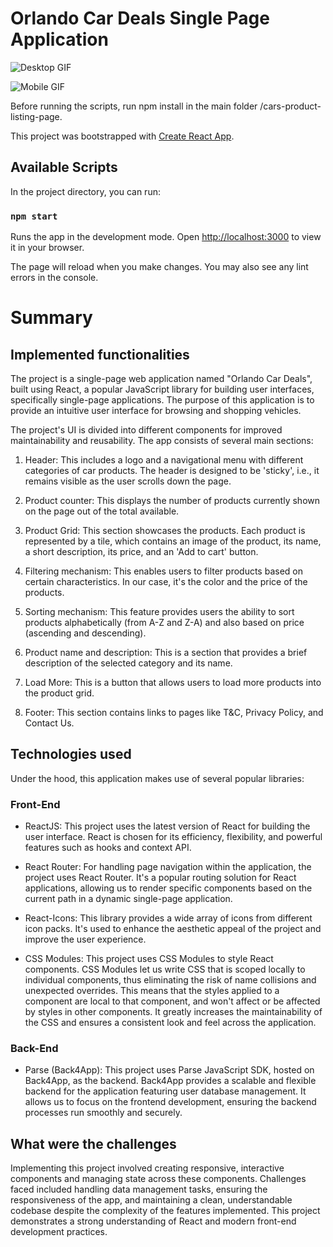 # Orlando Car Deals Single Page Application

![Desktop GIF](car-deals-desktop.gif)

![Mobile GIF](car-deals-mobile.gif)

Before running the scripts, run npm install in the main folder /cars-product-listing-page.

This project was bootstrapped with [Create React App](https://github.com/facebook/create-react-app).

## Available Scripts

In the project directory, you can run:

### `npm start`

Runs the app in the development mode. Open [http://localhost:3000](http://localhost:3000) to view it in your browser.

The page will reload when you make changes. You may also see any lint errors in the console.

# Summary

## Implemented functionalities

The project is a single-page web application named "Orlando Car Deals", built using React, a popular JavaScript library for building user interfaces, specifically single-page applications. The purpose of this application is to provide an intuitive user interface for browsing and shopping vehicles.

The project's UI is divided into different components for improved maintainability and reusability. The app consists of several main sections:

1. Header: This includes a logo and a navigational menu with different categories of car products. The header is designed to be 'sticky', i.e., it remains visible as the user scrolls down the page.

2. Product counter: This displays the number of products currently shown on the page out of the total available.

3. Product Grid: This section showcases the products. Each product is represented by a tile, which contains an image of the product, its name, a short description, its price, and an 'Add to cart' button.

4. Filtering mechanism: This enables users to filter products based on certain characteristics. In our case, it's the color and the price of the products.

5. Sorting mechanism: This feature provides users the ability to sort products alphabetically (from A-Z and Z-A) and also based on price (ascending and descending).

6. Product name and description: This is a section that provides a brief description of the selected category and its name.

7. Load More: This is a button that allows users to load more products into the product grid.

8. Footer: This section contains links to pages like T&C, Privacy Policy, and Contact Us.

## Technologies used

Under the hood, this application makes use of several popular libraries:

### Front-End

- ReactJS: This project uses the latest version of React for building the user interface. React is chosen for its efficiency, flexibility, and powerful features such as hooks and context API.

- React Router: For handling page navigation within the application, the project uses React Router. It's a popular routing solution for React applications, allowing us to render specific components based on the current path in a dynamic single-page application.

- React-Icons: This library provides a wide array of icons from different icon packs. It's used to enhance the aesthetic appeal of the project and improve the user experience.

- CSS Modules: This project uses CSS Modules to style React components. CSS Modules let us write CSS that is scoped locally to individual components, thus eliminating the risk of name collisions and unexpected overrides. This means that the styles applied to a component are local to that component, and won't affect or be affected by styles in other components. It greatly increases the maintainability of the CSS and ensures a consistent look and feel across the application.

### Back-End

- Parse (Back4App): This project uses Parse JavaScript SDK, hosted on Back4App, as the backend. Back4App provides a scalable and flexible backend for the application featuring user database management. It allows us to focus on the frontend development, ensuring the backend processes run smoothly and securely.

## What were the challenges

Implementing this project involved creating responsive, interactive components and managing state across these components. Challenges faced included handling data management tasks, ensuring the responsiveness of the app, and maintaining a clean, understandable codebase despite the complexity of the features implemented. This project demonstrates a strong understanding of React and modern front-end development practices.
